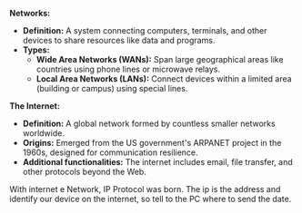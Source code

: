 **Networks:**

- **Definition:** A system connecting computers, terminals, and other devices to share resources like data and programs.
- **Types:**
    - **Wide Area Networks (WANs):** Span large geographical areas like countries using phone lines or microwave relays.
    - **Local Area Networks (LANs):** Connect devices within a limited area (building or campus) using special lines.

**The Internet:**

- **Definition:** A global network formed by countless smaller networks worldwide.
- **Origins:** Emerged from the US government's ARPANET project in the 1960s, designed for communication resilience.
- **Additional functionalities:** The internet includes email, file transfer, and other protocols beyond the Web.

With internet e Network, IP Protocol was born. The ip is the address and identify our device on the internet, so tell to the PC where to send the date.